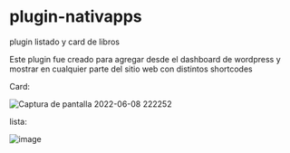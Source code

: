 # plugin-nativapps
plugin listado y card de libros

Este plugin fue creado para agregar desde el dashboard de wordpress y mostrar en cualquier parte del sitio web con distintos shortcodes

Card:

![Captura de pantalla 2022-06-08 222252](https://user-images.githubusercontent.com/98704711/172762323-66a14172-d355-45fc-b38a-9998cc971c51.jpg)


lista:

![image](https://user-images.githubusercontent.com/98704711/172762180-9deb3f3f-3e4d-4c0b-a1ef-3263215cc26c.png)
